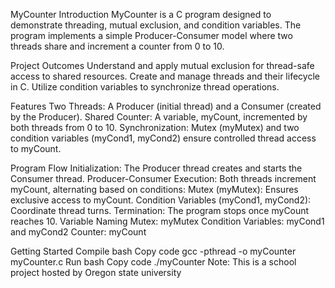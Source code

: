MyCounter
Introduction
MyCounter is a C program designed to demonstrate threading, mutual exclusion, and condition variables. The program implements a simple Producer-Consumer model where two threads share and increment a counter from 0 to 10.

Project  Outcomes
Understand and apply mutual exclusion for thread-safe access to shared resources.
Create and manage threads and their lifecycle in C.
Utilize condition variables to synchronize thread operations.

Features
Two Threads: A Producer (initial thread) and a Consumer (created by the Producer).
Shared Counter: A variable, myCount, incremented by both threads from 0 to 10.
Synchronization: Mutex (myMutex) and two condition variables (myCond1, myCond2) ensure controlled thread access to myCount.

Program Flow
Initialization: The Producer thread creates and starts the Consumer thread.
Producer-Consumer Execution: Both threads increment myCount, alternating based on conditions:
Mutex (myMutex): Ensures exclusive access to myCount.
Condition Variables (myCond1, myCond2): Coordinate thread turns.
Termination: The program stops once myCount reaches 10.
Variable Naming
Mutex: myMutex
Condition Variables: myCond1 and myCond2
Counter: myCount

Getting Started
Compile
bash
Copy code
gcc -pthread -o myCounter myCounter.c
Run
bash
Copy code
./myCounter
Note: This is a school project hosted by Oregon state university
